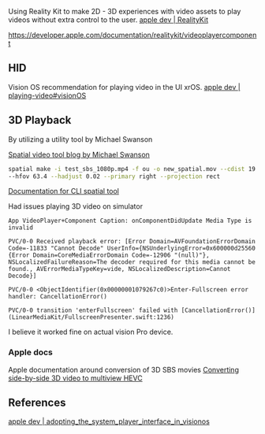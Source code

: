 



Using Reality Kit to make 2D - 3D experiences with video assets to play videos without extra control to the user.
[apple dev | RealityKit](https://developer.apple.com/documentation/RealityKit)

https://developer.apple.com/documentation/realitykit/videoplayercomponent



## HID 

Vision OS recommendation for playing video in the UI xrOS.
[apple dev |  playing-video#visionOS](https://developer.apple.com/design/human-interface-guidelines/playing-video#visionOS)



## 3D Playback

By utilizing a utility tool by Michael Swanson

[Spatial video tool blog by Michael Swanson](https://blog.mikeswanson.com/post/744337392062873601/spatial-video)

```sh
spatial make -i test_sbs_1080p.mp4 -f ou -o new_spatial.mov --cdist 19.24 \
--hfov 63.4 --hadjust 0.02 --primary right --projection rect
```

[Documentation for CLI spatial tool](https://blog.mikeswanson.com/spatial)

Had issues playing 3D video on simulator


```log
App VideoPlayer+Component Caption: onComponentDidUpdate Media Type is invalid

PVC/0-0 Received playback error: [Error Domain=AVFoundationErrorDomain Code=-11833 "Cannot Decode" UserInfo={NSUnderlyingError=0x600000d25560 {Error Domain=CoreMediaErrorDomain Code=-12906 "(null)"}, NSLocalizedFailureReason=The decoder required for this media cannot be found., AVErrorMediaTypeKey=vide, NSLocalizedDescription=Cannot Decode}]

PVC/0-0 <ObjectIdentifier(0x00000001079267c0)>Enter-Fullscreen error handler: CancellationError()

PVC/0-0 transition 'enterFullscreen' failed with [CancellationError()] (LinearMediaKit/FullscreenPresenter.swift:1236)
```

I believe it worked fine on actual vision Pro device.

### Apple docs

Apple documentation around conversion of 3D SBS movies
[Converting side-by-side 3D video to multiview HEVC](https://developer.apple.com/documentation/avfoundation/media_reading_and_writing/converting_side-by-side_3d_video_to_multiview_hevc#4334336)


## References

[apple dev | adopting_the_system_player_interface_in_visionos](https://developer.apple.com/documentation/avkit/adopting_the_system_player_interface_in_visionos)
